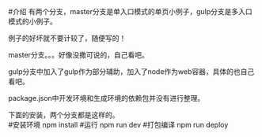 #介绍
有两个分支，master分支是单入口模式的单页小例子，gulp分支是多入口模式的小例子。  

例子的好坏就不要计较了，随便写的！  

master分支。。。好像没撒可说的，自己看吧。   

gulp分支中加入了gulp作为部分辅助，加入了node作为web容器，具体的也自己看吧。   

package.json中开发环境和生成环境的依赖包并没有进行整理。   

下面的安装，两个分支都是这样的。   
#安装环境
npm install
#运行
npm run dev
#打包编译
npm run deploy
